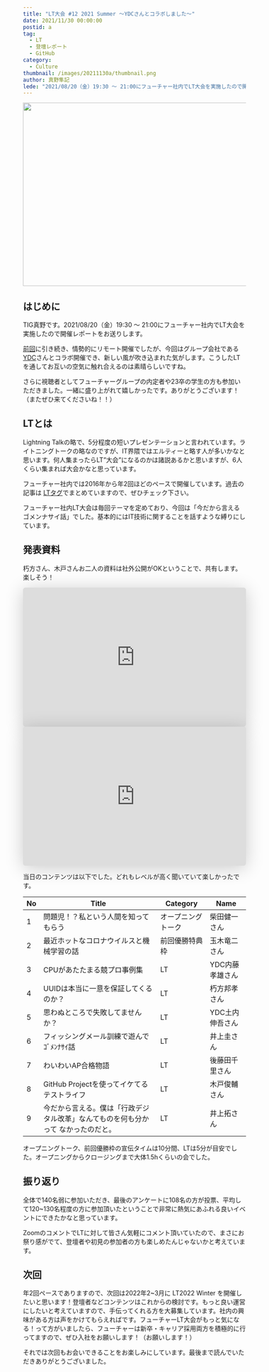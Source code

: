 ```yaml
---
title: "LT大会 #12 2021 Summer ～YDCさんとコラボしました～"
date: 2021/11/30 00:00:00
postid: a
tag:
  - LT
  - 登壇レポート
  - GitHub
category:
  - Culture
thumbnail: /images/20211130a/thumbnail.png
author: 真野隼記
lede: "2021/08/20（金）19:30 ～ 21:00にフューチャー社内でLT大会を実施したので開催レポートをお送りします。今回はYDCさんとコラボ開催でき、新しい風が吹き込まれた気がします。こうしたLTを通してお互いの空気に触れ合えるのは素晴らしいですね。さらに視聴者としてフューチャーグループの内定者や23卒の学生の方も参加いただきました。"
---
```


<img src="/images/20211130a/top.png" alt="" width="808" height="414">

## はじめに

TIG真野です。2021/08/20（金）19:30 ～ 21:00にフューチャー社内でLT大会を実施したので開催レポートをお送りします。

[前回](https://future-architect.github.io/articles/20210228/)に引き続き、情勢的にリモート開催でしたが、今回はグループ会社である[YDC](https://www.ydc.co.jp/)さんとコラボ開催でき、新しい風が吹き込まれた気がします。こうしたLTを通してお互いの空気に触れ合えるのは素晴らしいですね。

さらに視聴者としてフューチャーグループの内定者や23卒の学生の方も参加いただきました。一緒に盛り上がれて嬉しかったです。ありがとうございます！（またぜひ来てくださいね！！）


## LTとは

Lightning Talkの略で、5分程度の短いプレゼンテーションと言われています。ライトニングトークの略なのですが、IT界隈ではエルティーと略す人が多いかなと思います。何人集まったらLT”大会”になるのかは諸説あるかと思いますが、6人くらい集まれば大会かなと思っています。

フューチャー社内では2016年から年2回ほどのペースで開催しています。過去の記事は [LTタグ](https://future-architect.github.io/tags/LT/)でまとめていますので、ぜひチェック下さい。

フューチャー社内LT大会は毎回テーマを定めており、今回は「今だから言えるゴメンナサイ話」でした。基本的にはIT技術に関することを話すような縛りにしています。

## 発表資料

朽方さん、木戸さんお二人の資料は社外公開がOKということで、共有します。楽しそう！

<iframe class="speakerdeck-iframe" frameborder="0" src="https://speakerdeck.com/player/dc2393aaa6404c18950c28b2f3fd963d" title="Future LT#12 UUIDは本当に一意を保証してくれるのか？" allowfullscreen="true" mozallowfullscreen="true" webkitallowfullscreen="true" style="border: 0px; background: padding-box padding-box rgba(0, 0, 0, 0.1); margin: 0px; padding: 0px; border-radius: 6px; box-shadow: rgba(0, 0, 0, 0.2) 0px 5px 40px; width: 560px; max-width:100%; height: 314px;" data-ratio="1.78343949044586"></iframe>

<iframe class="speakerdeck-iframe" frameborder="0" src="https://speakerdeck.com/player/0b1408ccc1964167a55e73a703b29637" title="Future LT ~Test Managemanet by GitHub Project for Scrum development~" allowfullscreen="true" mozallowfullscreen="true" webkitallowfullscreen="true" style="border: 0px; background: padding-box padding-box rgba(0, 0, 0, 0.1); margin: 0px; padding: 0px; border-radius: 6px; box-shadow: rgba(0, 0, 0, 0.2) 0px 5px 40px; width: 560px; max-width:100%; height: 314px;" data-ratio="1.78343949044586"></iframe>


当日のコンテンツは以下でした。どれもレベルが高く聞いていて楽しかったです。

| No | Title                                                                              | Category             | Name            |
|----|------------------------------------------------------------------------------------|----------------------|-----------------|
| 1  | 問題児！？私という人間を知ってもらう                                               | オープニングトーク   | 柴田健一さん    |
| 2  | 最近ホットなコロナウイルスと機械学習の話                                           | 前回優勝特典枠 | 玉木竜二さん    |
| 3  | CPUがあたたまる競プロ事例集                                                        | LT                   | YDC内藤孝雄さん |
| 4  | UUIDは本当に一意を保証してくるのか？                                               | LT                   | 朽方邦孝さん    |
| 5  | 思わぬところで失敗してませんか？                                                   | LT                   | YDC土内伸吾さん |
| 6  | フィッシングメール訓練で遊んでｺﾞﾒﾝﾅｻｲ話                                            | LT                   | 井上圭さん      |
| 7  | わいわいAP合格物語                                                                 | LT                   | 後藤田千里さん  |
| 8  | GitHub Projectを使ってイケてるテストライフ                                         | LT                   | 木戸俊輔さん    |
| 9  | 今だから言える。僕は「行政デジタル改革」なんてものを何も分かって  なかったのだと。 | LT                   | 井上拓さん      |

オープニングトーク、前回優勝枠の宣伝タイムは10分間、LTは5分が目安でした。オープニングからクロージングまで大体1.5hくらいの会でした。

## 振り返り

全体で140名弱に参加いただき、最後のアンケートに108名の方が投票、平均して120~130名程度の方に参加頂いたということで非常に熱気にあふれる良いイベントにできたかなと思っています。

ZoomのコメントでLTに対して皆さん気軽にコメント頂いていたので、まさにお祭り感がでて、登壇者や初見の参加者の方も楽しめたんじゃないかと考えています。


## 次回

年2回ペースでありますので、次回は2022年2~3月に LT2022 Winter を開催したいと思います！登壇者などコンテンツはこれからの検討です。もっと良い運営にしたいと考えていますので、手伝ってくれる方を大募集しています。社内の興味がある方は声をかけてもらえればです。フューチャーLT大会がもっと気になる！って方がいましたら、フューチャーは新卒・キャリア採用両方を積極的に行ってますので、ぜひ入社をお願いします！（お願いします！）

それでは次回もお会いできることをお楽しみにしています。最後まで読んでいただきありがとうございました。


